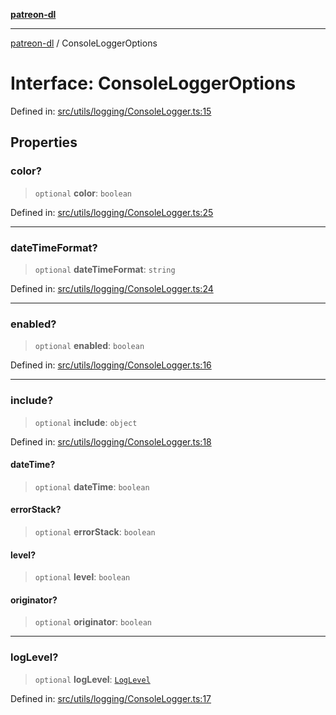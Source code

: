 [**patreon-dl**](../README.md)

***

[patreon-dl](../README.md) / ConsoleLoggerOptions

# Interface: ConsoleLoggerOptions

Defined in: [src/utils/logging/ConsoleLogger.ts:15](https://github.com/patrickkfkan/patreon-dl/blob/4dbe5b7f9bc86c654049194392d94f0aeefc44c0/src/utils/logging/ConsoleLogger.ts#L15)

## Properties

### color?

> `optional` **color**: `boolean`

Defined in: [src/utils/logging/ConsoleLogger.ts:25](https://github.com/patrickkfkan/patreon-dl/blob/4dbe5b7f9bc86c654049194392d94f0aeefc44c0/src/utils/logging/ConsoleLogger.ts#L25)

***

### dateTimeFormat?

> `optional` **dateTimeFormat**: `string`

Defined in: [src/utils/logging/ConsoleLogger.ts:24](https://github.com/patrickkfkan/patreon-dl/blob/4dbe5b7f9bc86c654049194392d94f0aeefc44c0/src/utils/logging/ConsoleLogger.ts#L24)

***

### enabled?

> `optional` **enabled**: `boolean`

Defined in: [src/utils/logging/ConsoleLogger.ts:16](https://github.com/patrickkfkan/patreon-dl/blob/4dbe5b7f9bc86c654049194392d94f0aeefc44c0/src/utils/logging/ConsoleLogger.ts#L16)

***

### include?

> `optional` **include**: `object`

Defined in: [src/utils/logging/ConsoleLogger.ts:18](https://github.com/patrickkfkan/patreon-dl/blob/4dbe5b7f9bc86c654049194392d94f0aeefc44c0/src/utils/logging/ConsoleLogger.ts#L18)

#### dateTime?

> `optional` **dateTime**: `boolean`

#### errorStack?

> `optional` **errorStack**: `boolean`

#### level?

> `optional` **level**: `boolean`

#### originator?

> `optional` **originator**: `boolean`

***

### logLevel?

> `optional` **logLevel**: [`LogLevel`](../type-aliases/LogLevel.md)

Defined in: [src/utils/logging/ConsoleLogger.ts:17](https://github.com/patrickkfkan/patreon-dl/blob/4dbe5b7f9bc86c654049194392d94f0aeefc44c0/src/utils/logging/ConsoleLogger.ts#L17)
